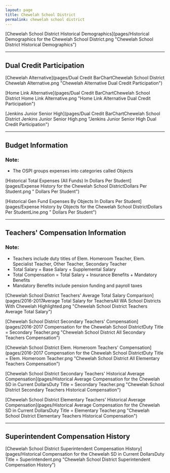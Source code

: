 ```yaml
---
layout: page
title: Chewelah School District
permalink: chewelah school district
---
```



[Chewelah School District Historical Demographics](pages/Historical Demographics for the Chewelah School District.png "Chewelah School District Historical Demographics")

___

## Dual Credit Participation

[Chewelah Alternative](pages/Dual Credit BarChartChewelah School District Chewelah Alternative.png "Chewelah Alternative Dual Credit Participation")

[Home Link Alternative](pages/Dual Credit BarChartChewelah School District Home Link Alternative.png "Home Link Alternative Dual Credit Participation")

[Jenkins Junior Senior High](pages/Dual Credit BarChartChewelah School District Jenkins Junior Senior High.png "Jenkins Junior Senior High Dual Credit Participation")


___

## Budget Information
### Note:
- The OSPI groups expenses into categories called Objects

[Historical Total Expenses (All Funds) In Dollars Per Student](pages/Expense History for the Chewelah School DistrictDollars Per Student.png " Dollars Per Student")

[Historical Gen Fund Expenses By Objects In Dollars Per Student](pages/Expense History by Objects for the Chewelah School DistrictDollars Per StudentLine.png " Dollars Per Student")


___

## Teachers' Compensation Information
### Note:
- Teachers include duty titles of Elem. Homeroom Teacher, Elem. Specialist Teacher, Other Teacher, Secondary Teacher
- Total Salary = Base Salary + Supplemental Salary
- Total Compensation = Total Salary + Insurance Benefits + Mandatory Benefits
- Mandatory Benefits include pension funding and payroll taxes

[Chewelah School District Teachers' Average Total Salary Comparison](pages/2016-2017Average Total Salary for TeachersAll WA School Districts With Chewelah Highlighted.png "Chewelah School District Teachers Average Total Salary")

[Chewelah School District Secondary Teachers' Compensation](pages/2016-2017 Compensation for the Chewelah School DistrictDuty Title = Secondary Teacher.png "Chewelah School District All Secondary Teachers Compensation")

[Chewelah School District Elem. Homeroom Teachers' Compensation](pages/2016-2017 Compensation for the Chewelah School DistrictDuty Title = Elem. Homeroom Teacher.png "Chewelah School District All Elementary Teachers Compensation")

[Chewelah School District Secondary Teachers' Historical Average Compensation](pages/Historical Average Compensation for the Chewelah SD in Current DollarsDuty Title = Secondary Teacher.png "Chewelah School District Secondary Teachers Historical Compensation")

[Chewelah School District Elementary Teachers' Historical Average Compensation](pages/Historical Average Compensation for the Chewelah SD in Current DollarsDuty Title = Elementary Teacher.png "Chewelah School District Elementary Teachers Historical Compensation")


___

## Superintendent Compensation History

[Chewelah School District Superintendent Compensation History](pages/Historical Compensation for the Chewelah SD in Current DollarsDuty Title = Superintendent.png "Chewelah School District Superintendent Compensation History")

